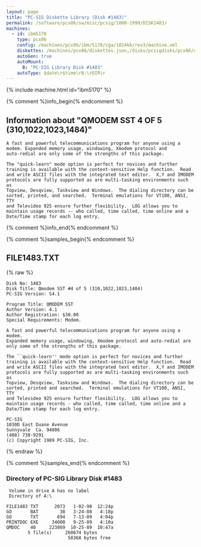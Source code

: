 ```yaml
---
layout: page
title: "PC-SIG Diskette Library (Disk #1483)"
permalink: /software/pcx86/sw/misc/pcsig/1000-1999/DISK1483/
machines:
  - id: ibm5170
    type: pcx86
    config: /machines/pcx86/ibm/5170/cga/1024kb/rev3/machine.xml
    diskettes: /machines/pcx86/diskettes.json,/disks/pcsigdisks/pcx86/diskettes.json
    autoGen: true
    autoMount:
      B: "PC-SIG Library Disk #1483"
    autoType: $date\r$time\rB:\rDIR\r
---
```


{% include machine.html id="ibm5170" %}

{% comment %}info_begin{% endcomment %}

## Information about "QMODEM SST 4 OF 5 (310,1022,1023,1484)"

    A fast and powerful telecommunications program for anyone using a
    modem. Expanded memory usage, windowing, Xmodem protocol and
    auto-redial are only some of the strengths of this package.
    
    The "quick-learn" mode option is perfect for novices and further
    training is available with the context-sensitive Help function.  Read
    and write ASCII files with the integrated text editor.  X,Y and IMODEM
    protocols are fully supported as are multi-tasking environments such as
    Topview, Desqview, Taskview and Windows.  The dialing directory can be
    sorted, printed, and searched.  Terminal emulations for VT100, ANSI, TTY
    and Televideo 925 ensure further flexibility.  LOG allows you to
    maintain usage records -- who called, time called, time online and a
    Date/Time stamp for each log entry.
{% comment %}info_end{% endcomment %}

{% comment %}samples_begin{% endcomment %}

## FILE1483.TXT

{% raw %}
```
Disk No: 1483                                                           
Disk Title: Qmodem SST #4 of 5 (310,1022,1023,1484)                     
PC-SIG Version: S4.1                                                    
                                                                        
Program Title: QMODEM SST                                               
Author Version: 4.1                                                     
Author Registration: $30.00                                             
Special Requirements: Modem.                                            
                                                                        
A fast and powerful telecommunications program for anyone using a modem.
Expanded memory usage, windowing, Xmodem protocol and auto-redial are   
only some of the strengths of this package.                             
                                                                        
The ``quick-learn'' mode option is perfect for novices and further      
training is available with the context-sensitive Help function.  Read   
and write ASCII files with the integrated text editor.  X,Y and IMODEM  
protocols are fully supported as are multi-tasking environments such as 
Topview, Desqview, Taskview and Windows.  The dialing directory can be  
sorted, printed and searched.  Terminal emulations for VT100, ANSI, TTY 
and Televideo 925 ensure further flexibility.  LOG allows you to        
maintain usage records - who called, time called, time online and a     
Date/Time stamp for each log entry.                                     
                                                                        
PC-SIG                                                                  
1030D East Duane Avenue                                                 
Sunnyvale  Ca. 94086                                                    
(408) 730-9291                                                          
(c) Copyright 1989 PC-SIG, Inc.                                         
```
{% endraw %}

{% comment %}samples_end{% endcomment %}

### Directory of PC-SIG Library Disk #1483

     Volume in drive A has no label
     Directory of A:\

    FILE1483 TXT      2073   1-02-90  12:24p
    GO       BAT        38   3-24-88   4:18p
    GO       TXT       694   7-13-89   4:04p
    PRINTDOC EXE     34000   9-25-89   4:10a
    QMDOC    40     223869  10-25-89  10:47a
            5 file(s)     260674 bytes
                           58368 bytes free
